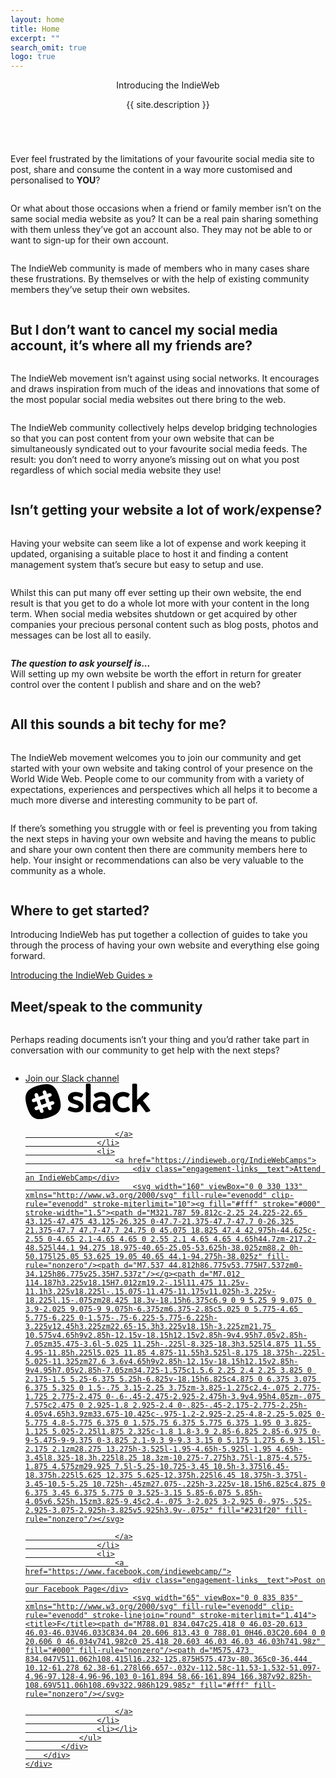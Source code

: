 ```yaml
---
layout: home
title: Home
excerpt: ""
search_omit: true
logo: true
---
```


<header class="masthead masthead__big">
	<div class="wrap">
			<div class="masthead__tagline">Introducing the IndieWeb</div>
			<p class="masthead__excerpt">{{ site.description }}</p>
	</div>
</header><!-- /.masthead -->

<section class="section section-c1" id="section-1">
	<div class="section-content">
		<div class="row">
			<div class="column column-center small-12">
				<p>Ever feel frustrated by the limitations of your favourite social media site to post, share and consume the content in a way more customised and personalised to <strong>YOU</strong>?</p>
			</div>
			<div class="column small-12 medium-6">
				<p>Or what about those occasions when a friend or family member isn’t on the same social media website as you? It can be a real pain sharing something with them unless they’ve got an account also. They may not be able to or want to sign-up for their own account.</p>
			</div>
			<!-- <div class="column small-12 medium-6 medium-offset-6"> -->
			<div class="column column-center small-12">
				<p>The IndieWeb community is made of members who in many cases share these frustrations. By themselves or with the help of existing community members they’ve setup their own websites.</p>
			</div>
		</div>
	</div>
</section>

<section class="section section-c1 section-b1" id="section-2">
	<div class="section-content">
		<div class="row">
			<div class="column column-header small-12 medium-6">
				<h2>But I don’t want to cancel my social media account, it’s where all my friends are?</h2>
			</div>
			<div class="column medium-6 small-12">
				<p>The IndieWeb movement isn’t against using social networks. It encourages and draws inspiration from much of the ideas and innovations that some of the most popular social media websites out there bring to the web.</p>
			</div>
			<div class="column small-12">
				<p>The IndieWeb community collectively helps develop bridging technologies so that you can post content from your own website that can be simultaneously syndicated out to your favourite social media feeds. The result: you don’t need to worry anyone’s missing out on what you post regardless of which social media website they use!</p>
			</div>
		</div>
	</div>
</section>

<section class="section section-c1" id="section-3">
	<div class="section-content">
		<h2>Isn’t getting your website a lot of work/expense?</h2>
		<div class="row">
			<div class="column medium-6 small-12">
				<p class="spacer">Having your website can seem like a lot of expense and work keeping it updated, organising a suitable place to host it and finding a content management system that’s secure but easy to setup and use.</p>
			</div>
			<div class="column medium-6 small-12">
				<p>Whilst this can put many off ever setting up their own website, the end result is that you get to do a whole lot more with your content in the long term. When social media websites shutdown or get acquired by other companies your precious personal content such as blog posts, photos and messages can be lost all to easily.</p>
			</div>
			<div class="column column-center small-12">
				<p><em><strong>The question to ask yourself is...</strong></em><br>Will setting up my own website be worth the effort in return for greater control over the content I publish and share and on the web?</p>
			</div>
		</div>
	</div>
</section>

<section class="section section-c1 section-b1" id="section-4">
	<div class="section-content">
		<div class="row">
			<div class="column column-header small-12 medium-6">
				<h2>All this sounds a bit techy for me?</h2>
			</div>
			<div class="column medium-6 small-12">
				<p>The IndieWeb movement welcomes you to join our community and get started with your own website and taking control of your presence on the World Wide Web. People come to our community from with a variety of expectations, experiences and perspectives which all helps it to become a much more diverse and interesting community to be part of.</p>
			</div>
			<div class="column small-12">
				<p>If there’s something you struggle with or feel is preventing you from taking the next steps in having your own website and having the means to public and share  your own content then there are community members here to help. Your insight or recommendations can also be very valuable to the community as a whole.</p>
			</div>
		</div>
	</div>
</section>


<section class="section section-c1" id="section-5">
	<div class="section-content">
		<div class="row">
			<div class="column column-header small-12">
				<h2>Where to get started?</h2>
				<p>Introducing IndieWeb has put together a collection of guides to take you through the process of having your own website and everything else going forward.</p>
			</div>
		</div>
		<a href="/guides" class="btn btn-center">Introducing the IndieWeb Guides &raquo;</a>
	</div>
</section>

<section class="section section-c1" id="section-7">
	<div class="section-content">
		<div class="row">
			<div class="column column-header small-12 medium-6">
				<h2>Meet/speak to the community</h2>
			</div>
			<div class="column medium-6 small-12">
				<p>Perhaps reading documents isn’t your thing and you’d rather take part in conversation with our community to get help with the next steps?</p>
			</div>
			<div class="column">
				<ul class="engagement-links">
					<li>
						<a href="https://chat.indieweb.org/slack">
							<div class="engagement-links__text">Join our Slack channel</div>
							<svg width="200" viewBox="0 0 444 127" xmlns="http://www.w3.org/2000/svg" fill-rule="evenodd" clip-rule="evenodd" stroke-linejoin="round" stroke-miterlimit="1.414"><title>Slack</title><g fill="#000" fill-rule="nonzero"><path d="M201.3 35.216c3.907 1.705 4.192 2.984 1.137 8.81-3.126 5.967-3.908 6.323-7.744 4.76-4.83-2.06-11.012-3.624-14.99-3.624-6.536 0-10.87 2.345-10.87 5.897 0 11.72 37.44 5.39 37.44 30.4 0 12.57-10.8 20.95-26.996 20.95-8.526 0-19.04-2.84-26.287-6.54-3.623-1.85-3.836-2.91-.71-8.88 2.7-5.26 3.552-5.83 7.46-4.19 6.18 2.7 13.995 4.76 19.253 4.76 5.967 0 9.946-2.42 9.946-5.97 0-11.37-38.08-5.97-38.08-30.198 0-12.86 10.72-21.455 26.78-21.455 7.53 0 17.05 2.27 23.65 5.255zM231.496 5.52v93.21c0 1.42-1.49 2.912-3.622 2.912h-9.805c-2.14 0-3.63-1.49-3.63-2.913V5.52c0-4.618 1.28-5.045 8.52-5.045 8.24 0 8.52.57 8.52 5.045zm24.51 75.66c0 4.762 4.05 7.958 10.16 7.958 7.39 0 14.066-3.552 17.974-9.59v-6.252c-3.908-1.492-8.668-2.345-12.93-2.345-9.094 0-15.204 4.34-15.204 10.23zm45.184-23.23v40.14c0 2.13-1.49 3.623-3.622 3.623h-9.663c-2.202 0-3.765-1.634-3.623-3.836l.142-4.334c-5.257 5.826-12.788 8.88-20.32 8.88-14.634 0-24.438-8.454-24.438-21.1 0-13.427 11.083-22.45 27.708-22.52 6.323 0 12.077 1.136 16.766 3.054V57.24c0-7.39-5.826-11.794-15.7-11.794-4.62 0-10.302 1.848-14.85 4.476-3.48 1.99-4.333 1.847-8.098-3.765-3.694-5.613-3.553-6.678 0-8.952 6.82-4.405 16.056-7.246 24.58-7.246 19.112 0 31.118 10.37 31.118 27.99zm66.502-22.592c3.55 2.06 3.694 3.197-.214 9.236-3.694 5.683-4.333 6.04-8.24 4.05-2.984-1.564-7.745-2.913-11.652-2.913-12.29 0-20.46 8.1-20.46 20.32 0 12.72 8.17 21.24 20.46 21.24 4.263 0 9.59-1.63 13.072-3.55 3.552-2.06 4.334-1.92 8.1 3.55 3.41 5.12 3.338 6.33.283 8.46-5.47 3.77-14.13 6.68-21.73 6.68-22.73 0-37.94-14.56-37.94-36.37 0-21.67 15.21-36.09 38.08-36.09 6.96 0 15.14 2.35 20.25 5.4zm74.172 57.475c2.842 3.623 1.705 4.902-5.4 7.46-7.246 2.628-8.24 2.485-10.798-.853l-20.32-27.14-9.093 8.81v17.62c0 1.42-1.49 2.912-3.622 2.912h-9.8c-2.13 0-3.62-1.49-3.62-2.913V5.52c0-4.618 1.28-5.045 8.53-5.045 8.24 0 8.53.57 8.53 5.045v53l27.85-26.714c3.06-2.913 4.76-2.7 10.23.924 6.04 3.907 6.47 4.973 3.55 7.814L417.14 60.72l24.724 32.113zm-390.387-33.6l5.387 16.08L73.57 69.72l-5.385-16.083-16.708 5.595z"/><path d="M51.477 59.232l5.387 16.082L73.57 69.72l-5.385-16.083-16.708 5.595z"/><path d="M98.083 75.18l-8.102 2.715 2.81 8.383c1.14 3.395-.69 7.068-4.09 8.205-.73.247-1.49.354-2.22.335-2.64-.07-5.09-1.767-5.98-4.423l-2.81-8.385-16.71 5.597 2.81 8.383c1.14 3.395-.69 7.068-4.09 8.205-.73.247-1.49.354-2.22.335-2.64-.07-5.09-1.767-5.98-4.423l-2.81-8.383-8.1 2.713c-.74.248-1.49.355-2.22.335-2.64-.068-5.09-1.766-5.98-4.423-1.13-3.4.7-7.07 4.09-8.21l8.1-2.72-5.38-16.08-8.1 2.71c-.74.25-1.49.35-2.223.33-2.645-.07-5.09-1.77-5.98-4.426-1.134-3.395.697-7.068 4.09-8.205l8.1-2.716-2.806-8.38c-1.14-3.397.69-7.07 4.083-8.207 3.397-1.135 7.07.695 8.206 4.09l2.81 8.385 16.704-5.59-2.81-8.388c-1.14-3.393.69-7.067 4.088-8.203 3.397-1.135 7.07.695 8.207 4.09l2.81 8.384 8.1-2.713c3.396-1.13 7.07.7 8.204 4.09 1.14 3.4-.69 7.07-4.086 8.21l-8.102 2.715L85.86 65.6l8.102-2.714c3.395-1.135 7.07.694 8.205 4.088 1.136 3.395-.694 7.068-4.09 8.205zm21.733-27.893C106.926 4.32 88.304-5.707 45.336 7.185 2.368 20.075-7.657 38.695 5.233 81.665c12.892 42.966 31.51 52.992 74.48 40.1 42.968-12.89 52.994-31.51 40.103-74.478z"/></g></svg>

						</a>
					</li>
					<li>
						<a href="https://indieweb.org/IndieWebCamps">
							<div class="engagement-links__text">Attend an IndieWebCamp</div>
							<svg width="160" viewBox="0 0 330 133" xmlns="http://www.w3.org/2000/svg" fill-rule="evenodd" clip-rule="evenodd" stroke-miterlimit="10"><g fill="#fff" stroke="#000" stroke-width="1.5"><path d="M321.787 59.812c-2.25 24.225-22.65 43.125-47.475 43.125-26.325 0-47.7-21.375-47.7-47.7 0-26.325 21.375-47.7 47.7-47.7 24.75 0 45.075 18.825 47.4 42.975h-44.625c-2.55 0-4.65 2.1-4.65 4.65 0 2.55 2.1 4.65 4.65 4.65h44.7zm-217.2-48.525l44.1 94.275 18.975-40.65-25.05-53.625h-38.025zm88.2 0h-50.175l25.05 53.625 19.05 40.65 44.1-94.275h-38.025z" fill-rule="nonzero"/><path d="M7.537 44.812h86.775v53.775H7.537zm0-34.125h86.775v25.35H7.537z"/></g><path d="M7.012 114.187h3.225v18.15H7.012zm19.2-.15l11.475 11.25v-11.1h3.225v18.225l-.15.075-11.475-11.175v11.025h-3.225v-18.225l.15-.075zm28.425 18.3v-18.15h6.375c6.9 0 9 5.25 9 9.075 0 3.9-2.025 9.075-9 9.075h-6.375zm6.375-2.85c5.025 0 5.775-4.65 5.775-6.225 0-1.575-.75-6.225-5.775-6.225h-3.225v12.45h3.225zm22.65-15.3h3.225v18.15h-3.225zm21.75 10.575v4.65h9v2.85h-12.15v-18.15h12.15v2.85h-9v4.95h7.05v2.85h-7.05zm35.475-3.6l-5.025 11.25h-.225l-8.325-18.3h3.525l4.875 11.55 4.95-11.85h.225l5.025 11.85 4.875-11.55h3.525l-8.175 18.375h-.225l-5.025-11.325zm27.6 3.6v4.65h9v2.85h-12.15v-18.15h12.15v2.85h-9v4.95h7.05v2.85h-7.05zm34.725-1.575c1.5.6 2.25 2.4 2.25 3.825 0 2.175-1.5 5.25-6.375 5.25h-6.825v-18.15h6.825c4.875 0 6.375 3.075 6.375 5.325 0 1.5-.75 3.15-2.25 3.75zm-3.825-1.275c2.4-.075 2.775-1.725 2.775-2.475 0-.6-.45-2.475-2.925-2.475h-3.9v4.95h4.05zm-.075 7.575c2.475 0 2.925-1.8 2.925-2.4 0-.825-.45-2.175-2.775-2.25h-4.05v4.65h3.9zm33.675-10.425c-.975-1.2-2.925-2.25-4.8-2.25-5.025 0-5.775 4.8-5.775 6.375 0 1.575.75 6.375 5.775 6.375 1.95 0 3.825-1.125 5.025-2.25l1.875 2.325c-1.8 1.8-3.9 2.85-6.825 2.85-6.975 0-9-5.475-9-9.375 0-3.825 2.1-9.3 9-9.3 3.15 0 5.175 1.275 6.9 3.15l-2.175 2.1zm28.275 13.275h-3.525l-1.95-4.65h-5.925l-1.95 4.65h-3.45l8.325-18.3h.225l8.25 18.3zm-10.275-7.275h3.75l-1.875-4.575-1.875 4.575zm29.925 7.5l-5.25-10.725-3.45 10.5h-3.375l6.45-18.375h.225l5.625 12.375 5.625-12.375h.225l6.45 18.375h-3.375l-3.45-10.5-5.25 10.725h-.45zm27.075-.225h-3.225v-18.15h6.825c4.875 0 6.375 3.45 6.375 5.775 0 3.525-3.15 5.85-6.075 5.85h-4.05v6.525h.15zm3.825-9.45c2.4-.075 3-2.025 3-2.925 0-.975-.525-2.925-3.075-2.925h-3.825v5.925h3.9v-.075z" fill="#231f20" fill-rule="nonzero"/></svg>

						</a>
					</li>
					<li>
						<a href="https://www.facebook.com/indiewebcamp/">
							<div class="engagement-links__text">Post on our Facebook Page</div>
							<svg width="65" viewBox="0 0 835 835" xmlns="http://www.w3.org/2000/svg" fill-rule="evenodd" clip-rule="evenodd" stroke-linejoin="round" stroke-miterlimit="1.414"><title>F</title><path d="M788.01 834.047c25.418 0 46.03-20.613 46.03-46.03V46.033C834.04 20.606 813.43 0 788.01 0H46.03C20.604 0 0 20.606 0 46.034v741.982c0 25.418 20.603 46.03 46.03 46.03h741.98z" fill="#000" fill-rule="nonzero"/><path d="M575.473 834.047V511.062h108.415l16.232-125.875H575.473v-80.365c0-36.444 10.12-61.278 62.38-61.278l66.657-.032v-112.58c-11.53-1.532-51.097-4.96-97.128-4.96-96.103 0-161.894 58.66-161.894 166.387v92.825h-108.69V511.06h108.69v322.986h129.985z" fill="#fff" fill-rule="nonzero"/></svg>

						</a>
					</li>
					<li></li>
				</ul>
			</div>
		</div>
	</div>
</section>
